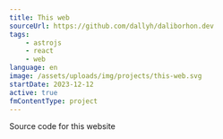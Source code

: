 ```yaml
---
title: This web
sourceUrl: https://github.com/dallyh/daliborhon.dev
tags:
    - astrojs
    - react
    - web
language: en
image: /assets/uploads/img/projects/this-web.svg
startDate: 2023-12-12
active: true
fmContentType: project
---
```


Source code for this website
